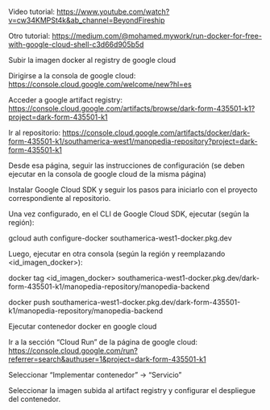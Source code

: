 Video tutorial:
https://www.youtube.com/watch?v=cw34KMPSt4k&ab_channel=BeyondFireship

Otro tutorial:
https://medium.com/@mohamed.mywork/run-docker-for-free-with-google-cloud-shell-c3d66d905b5d

Subir la imagen docker al registry de google cloud

Dirigirse a la consola de google cloud:  
https://console.cloud.google.com/welcome/new?hl=es

Acceder a google artifact registry:
https://console.cloud.google.com/artifacts/browse/dark-form-435501-k1?project=dark-form-435501-k1

Ir al repositorio:
https://console.cloud.google.com/artifacts/docker/dark-form-435501-k1/southamerica-west1/manopedia-repository?project=dark-form-435501-k1

Desde esa página, seguir las instrucciones de configuración (se deben ejecutar en la consola de google cloud de la misma página)

Instalar Google Cloud SDK y seguir los pasos para iniciarlo con el proyecto correspondiente al repositorio.

Una vez configurado, en el CLI de Google Cloud SDK, ejecutar (según la región):

gcloud auth configure-docker southamerica-west1-docker.pkg.dev

Luego, ejecutar en otra consola (según la región y reemplazando <id_imagen_docker>):

docker tag <id_imagen_docker> southamerica-west1-docker.pkg.dev/dark-form-435501-k1/manopedia-repository/manopedia-backend

docker push southamerica-west1-docker.pkg.dev/dark-form-435501-k1/manopedia-repository/manopedia-backend

Ejecutar contenedor docker en google cloud

Ir a la sección “Cloud Run” de la página de google cloud:
	https://console.cloud.google.com/run?referrer=search&authuser=1&project=dark-form-435501-k1

Seleccionar “Implementar contenedor” -> “Servicio”

Seleccionar la imagen subida al artifact registry y configurar el despliegue del contenedor.